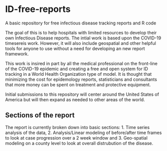 # ID-free-reports
A basic repository for free infectious disease tracking reports and R code


The goal of this is to help hospitals with limited resources to develop their own Infectious Disease reports.  The intial work is based upon the COVID-19 timesereis work.  However, it will also include geospatial and other helpful tools for anyone to use without a need for developing an new report framework.  

This work is insired in part by all the medical professional on the front-line of the COVID-19 epidemic and creating a free and open system for ID tracking in a World Health Organization type of model.  It is thought that minimizing the cost for epidemology reports, statisticians and consultants that more money can be spent on treatment and protective equipment.

Initial submissions to this repository will center around the United States of America but will then expand as needed to other areas of the world.


## Sections of the report

The report is currently broken down into basic sections:  1. Time series analysis of the data, 2.  Analysis/Linear modeling of before/after time frames to look at case progression over a 2 week window and 3. Geo-spatial modeling on a county level to look at overall distrubution of the disease.
